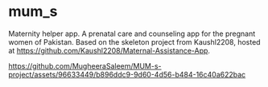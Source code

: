# mum_s

Maternity helper app. A prenatal care and counseling app for the pregnant women of Pakistan.
Based on the skeleton project from Kaushl2208, hosted at https://github.com/Kaushl2208/Maternal-Assistance-App.

https://github.com/MugheeraSaleem/MUM-s-project/assets/96633449/b896ddc9-9d60-4d56-b484-16c40a622bac

